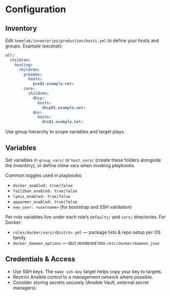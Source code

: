 # Configuration

## Inventory

Edit `homelab/inventories/production/hosts.yml` to define your hosts and groups. Example (excerpt):

```yaml
all:
  children:
    hosting:
      children:
        proxmox:
          hosts:
            pve01.example.net:
        core:
          children:
            dhcp:
              hosts:
                dhcp01.example.net:
            dns:
              hosts:
                dns01.example.net:
```

Use group hierarchy to scope variables and target plays.

## Variables

Set variables in `group_vars/` or `host_vars/` (create these folders alongside the inventory), or define inline vars when invoking playbooks.

Common toggles used in playbooks:
- `docker_enabled: true|false`
- `fail2ban_enabled: true|false`
- `lynis_enabled: true|false`
- `apparmor_enabled: true|false`
- `new_user: <username>` (for bootstrap and SSH validation)

Per-role variables live under each role’s `defaults/` and `vars/` directories. For Docker:
- `roles/docker/vars/<Distro>.yml` — package lists & repo setup per OS family
- `docker_daemon_options` — dict rendered into `/etc/docker/daemon.json`

## Credentials & Access

- Use SSH keys. The `make ssh-key` target helps copy your key to targets.
- Restrict Ansible control to a management network where possible.
- Consider storing secrets securely (Ansible Vault, external secret managers).
